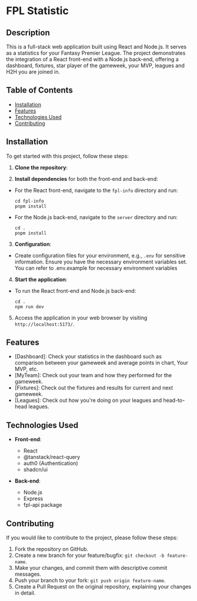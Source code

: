 # FPL Statistic

## Description

This is a full-stack web application built using React and Node.js. It serves as a statistics for your Fantasy Premier League. The project demonstrates the integration of a React front-end with a Node.js back-end, offering a dashboard, fixtures, star player of the gameweek, your MVP, leagues and H2H you are joined in.

## Table of Contents

- [Installation](#installation)
- [Features](#features)
- [Technologies Used](#technologies-used)
- [Contributing](#contributing)
<!-- - [License](#license) -->

## Installation

To get started with this project, follow these steps:

1. **Clone the repository**:

2. **Install dependencies** for both the front-end and back-end:

- For the React front-end, navigate to the `fpl-info` directory and run:

  ```
  cd fpl-info
  pnpm install
  ```

- For the Node.js back-end, navigate to the `server` directory and run:
  ```
  cd .
  pnpm install
  ```

3. **Configuration**:

- Create configuration files for your environment, e.g., `.env` for sensitive information. Ensure you have the necessary environment variables set. You can refer to .env.example for necessary environment variables

4. **Start the application**:

- To run the React front-end and Node.js back-end:
  ```
  cd .
  npm run dev
  ```

5. Access the application in your web browser by visiting `http://localhost:5173/`.

## Features

- [Dashboard]: Check your statistics in the dashboard such as comparison between your gameweek and average points in chart, Your MVP, etc.
- [MyTeam]: Check out your team and how they performed for the gameweek.
- [Fixtures]: Check out the fixtures and results for current and next gameweek.
- [Leagues]: Check out how you're doing on your leagues and head-to-head leagues.

## Technologies Used

- **Front-end**:

  - React
  - @tanstack/react-query
  - auth0 (Authentication)
  - shadcn/ui

- **Back-end**:
  - Node.js
  - Express
  - fpl-api package

## Contributing

If you would like to contribute to the project, please follow these steps:

1. Fork the repository on GitHub.
2. Create a new branch for your feature/bugfix: `git checkout -b feature-name`.
3. Make your changes, and commit them with descriptive commit messages.
4. Push your branch to your fork: `git push origin feature-name`.
5. Create a Pull Request on the original repository, explaining your changes in detail.

<!-- ## License

This project is licensed under the [License Name] - see the [LICENSE.md](LICENSE.md) file for details. -->
